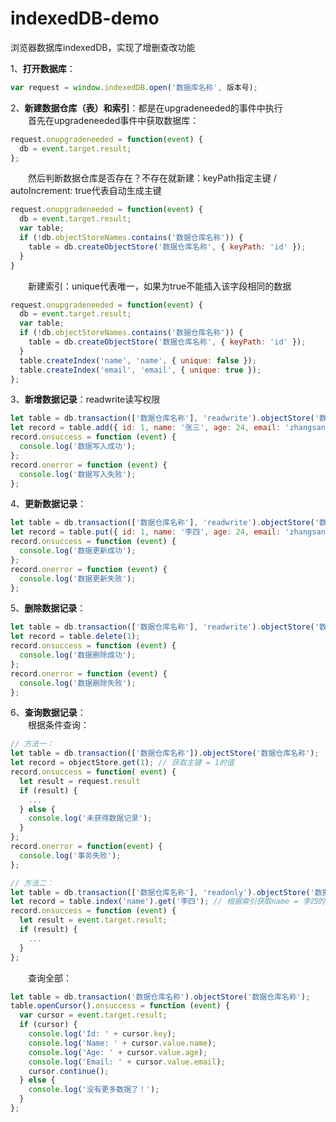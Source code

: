 # indexedDB-demo
浏览器数据库indexedDB，实现了增删查改功能

1、**打开数据库**：  
```js
var request = window.indexedDB.open('数据库名称', 版本号);
```

2、**新建数据仓库（表）和索引**：都是在upgradeneeded的事件中执行  
&emsp;&emsp;首先在upgradeneeded事件中获取数据库：  
```js
request.onupgradeneeded = function(event) {
  db = event.target.result;
};
```  
&emsp;&emsp;然后判断数据仓库是否存在？不存在就新建：keyPath指定主键 / autoIncrement: true代表自动生成主键  
```js
request.onupgradeneeded = function(event) {
  db = event.target.result;
  var table;
  if (!db.objectStoreNames.contains('数据仓库名称')) {
    table = db.createObjectStore('数据仓库名称', { keyPath: 'id' });
  }
}
```  
&emsp;&emsp;新建索引：unique代表唯一，如果为true不能插入该字段相同的数据  
```js
request.onupgradeneeded = function(event) {
  db = event.target.result;
  var table;
  if (!db.objectStoreNames.contains('数据仓库名称')) {
    table = db.createObjectStore('数据仓库名称', { keyPath: 'id' });
  }
  table.createIndex('name', 'name', { unique: false });
  table.createIndex('email', 'email', { unique: true });
};
```

3、**新增数据记录**：readwrite读写权限
```js
let table = db.transaction(['数据仓库名称'], 'readwrite').objectStore('数据仓库名称')
let record = table.add({ id: 1, name: '张三', age: 24, email: 'zhangsan@example.com' });
record.onsuccess = function (event) {
  console.log('数据写入成功');
};
record.onerror = function (event) {
  console.log('数据写入失败');
};
```

4、**更新数据记录**：  
```js
let table = db.transaction(['数据仓库名称'], 'readwrite').objectStore('数据仓库名称')
let record = table.put({ id: 1, name: '李四', age: 24, email: 'zhangsan@example.com' });
record.onsuccess = function (event) {
  console.log('数据更新成功');
};
record.onerror = function (event) {
  console.log('数据更新失败');
};
```

5、**删除数据记录**：  
```js
let table = db.transaction(['数据仓库名称'], 'readwrite').objectStore('数据仓库名称')
let record = table.delete(1);
record.onsuccess = function (event) {
  console.log('数据删除成功');
};
record.onerror = function (event) {
  console.log('数据删除失败');
};
``` 
  
6、**查询数据记录**：  
&emsp;&emsp;根据条件查询：  
```js
// 方法一：  
let table = db.transaction(['数据仓库名称']).objectStore('数据仓库名称');
let record = objectStore.get(1); // 获取主键 = 1的值
record.onsuccess = function( event) {
  let result = request.result
  if (result) {
    ...
  } else {
    console.log('未获得数据记录');
  }
};
record.onerror = function(event) {
  console.log('事务失败');
};
```
```js
// 方法二： 
let table = db.transaction(['数据仓库名称'], 'readonly').objectStore('数据仓库名称');
let record = table.index('name').get('李四'); // 根据索引获取name = 李四的值
record.onsuccess = function (event) {
  let result = event.target.result;
  if (result) {
    ...
  }
};
```
  &emsp;&emsp;查询全部：
```js
let table = db.transaction('数据仓库名称').objectStore('数据仓库名称');
table.openCursor().onsuccess = function (event) {
  var cursor = event.target.result;
  if (cursor) {
    console.log('Id: ' + cursor.key);
    console.log('Name: ' + cursor.value.name);
    console.log('Age: ' + cursor.value.age);
    console.log('Email: ' + cursor.value.email);
    cursor.continue();
  } else {
    console.log('没有更多数据了！');
  }
};
```
